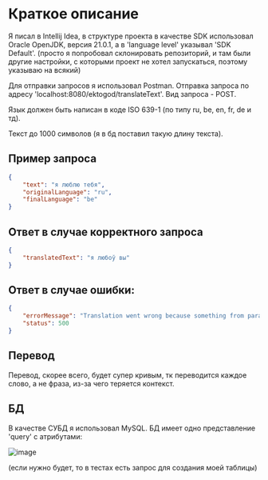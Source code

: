# Краткое описание
Я писал в Intellij Idea, в структуре проекта в качестве SDK использовал Oracle OpenJDK, версия 21.0.1, а в 'language level' указывал 'SDK Default'. (просто я попробовал склонировать репозиторий, и там были другие настройки, с которыми проект не хотел запускаться, поэтому указываю на всякий)

Для отправки запросов я использовал Postman.
Отправка запроса по адресу 'localhost:8080/ektogod/translateText'. Вид запроса - POST.

Язык должен быть написан в коде ISO 639-1 (по типу ru, be, en, fr, de и тд).

Текст до 1000 символов (я в бд поставил такую длину текста).


## Пример запроса

```json
{
    "text": "я люблю тебя",
    "originalLanguage": "ru",
    "finalLanguage": "be"
}
```
## Ответ в случае корректного запроса
```json
{
    "translatedText": "я любоў вы"
}
```

## Ответ в случае ошибки:
```json
{
    "errorMessage": "Translation went wrong because something from parameters is null!",
    "status": 500
}
```

## Перевод

Перевод, скорее всего, будет супер кривым, тк переводится каждое слово, а не фраза, из-за чего теряется контекст.

## БД
В качестве СУБД я использовал MySQL.
БД имеет одно представление 'query' с атрибутами:

![image](https://github.com/user-attachments/assets/7daeb907-c6ce-4b91-9281-de6955a0ca57)

(если нужно будет, то в тестах есть запрос для создания моей таблицы)



